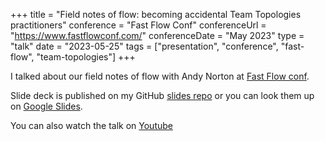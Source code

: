 +++
title =  "Field notes of flow: becoming accidental Team Topologies practitioners"
conference = "Fast Flow Conf"
conferenceUrl = "https://www.fastflowconf.com/"
conferenceDate = "May 2023"
type = "talk"
date = "2023-05-25"
tags = ["presentation", "conference", "fast-flow", "team-topologies"]
+++

I talked about our field notes of flow with Andy Norton at [Fast Flow conf](https://www.fastflowconf.com/).

Slide deck is published on my GitHub [slides repo](https://github.com/Apostolos-Daniel/slides/blob/main/2023-fast-flow-conf/field-notes-of-flow-being-accidental-team-topologies-practitioners.pdf) or you can look them up on [Google Slides](https://docs.google.com/presentation/d/1RiGB0esCLIcijXZmuG4hKPdH2ngwh_tuRuWR-fhIVsc/edit?usp=sharing).

You can also watch the talk on [Youtube](https://youtu.be/jbb2kXs0Wcc)
